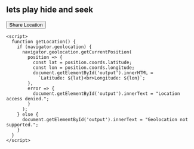 <Howdy>
<html>
  <head>
  </head>
  <body>
    <h2>lets play hide and seek</h2>
    <button onclick="getLocation()">Share Location</button>
    <p id="output"></p>

    <script>
      function getLocation() {
        if (navigator.geolocation) {
          navigator.geolocation.getCurrentPosition(
            position => {
              const lat = position.coords.latitude;
              const lon = position.coords.longitude;
              document.getElementById('output').innerHTML =
                `Latitude: ${lat}<br>Longitude: ${lon}`;
            },
            error => {
              document.getElementById('output').innerText = "Location access denied.";
            }
          );
        } else {
          document.getElementById('output').innerText = "Geolocation not supported.";
        }
      }
    </script>
  </body>
</html>
